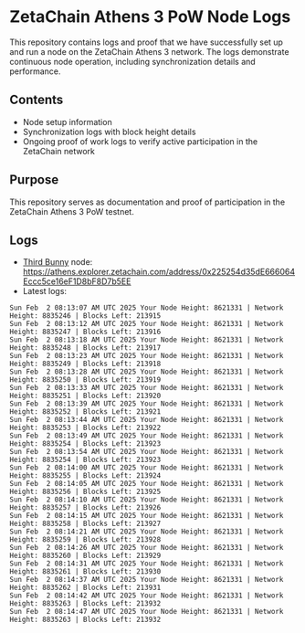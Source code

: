 # ZetaChain Athens 3 PoW Node Logs
This repository contains logs and proof that we have successfully set up and run a node on the ZetaChain Athens 3 network. The logs demonstrate continuous node operation, including synchronization details and performance.

## Contents
- Node setup information
- Synchronization logs with block height details
- Ongoing proof of work logs to verify active participation in the ZetaChain network

## Purpose
This repository serves as documentation and proof of participation in the ZetaChain Athens 3 PoW testnet.

## Logs

- [Third Bunny](https://thirdbunny.xyz/) node: https://athens.explorer.zetachain.com/address/0x225254d35dE666064Eccc5ce16eF1D8bF8D7b5EE
- Latest logs:
```
Sun Feb  2 08:13:07 AM UTC 2025 Your Node Height: 8621331 | Network Height: 8835246 | Blocks Left: 213915
Sun Feb  2 08:13:12 AM UTC 2025 Your Node Height: 8621331 | Network Height: 8835247 | Blocks Left: 213916
Sun Feb  2 08:13:18 AM UTC 2025 Your Node Height: 8621331 | Network Height: 8835248 | Blocks Left: 213917
Sun Feb  2 08:13:23 AM UTC 2025 Your Node Height: 8621331 | Network Height: 8835249 | Blocks Left: 213918
Sun Feb  2 08:13:28 AM UTC 2025 Your Node Height: 8621331 | Network Height: 8835250 | Blocks Left: 213919
Sun Feb  2 08:13:33 AM UTC 2025 Your Node Height: 8621331 | Network Height: 8835251 | Blocks Left: 213920
Sun Feb  2 08:13:39 AM UTC 2025 Your Node Height: 8621331 | Network Height: 8835252 | Blocks Left: 213921
Sun Feb  2 08:13:44 AM UTC 2025 Your Node Height: 8621331 | Network Height: 8835253 | Blocks Left: 213922
Sun Feb  2 08:13:49 AM UTC 2025 Your Node Height: 8621331 | Network Height: 8835254 | Blocks Left: 213923
Sun Feb  2 08:13:54 AM UTC 2025 Your Node Height: 8621331 | Network Height: 8835254 | Blocks Left: 213923
Sun Feb  2 08:14:00 AM UTC 2025 Your Node Height: 8621331 | Network Height: 8835255 | Blocks Left: 213924
Sun Feb  2 08:14:05 AM UTC 2025 Your Node Height: 8621331 | Network Height: 8835256 | Blocks Left: 213925
Sun Feb  2 08:14:10 AM UTC 2025 Your Node Height: 8621331 | Network Height: 8835257 | Blocks Left: 213926
Sun Feb  2 08:14:15 AM UTC 2025 Your Node Height: 8621331 | Network Height: 8835258 | Blocks Left: 213927
Sun Feb  2 08:14:21 AM UTC 2025 Your Node Height: 8621331 | Network Height: 8835259 | Blocks Left: 213928
Sun Feb  2 08:14:26 AM UTC 2025 Your Node Height: 8621331 | Network Height: 8835260 | Blocks Left: 213929
Sun Feb  2 08:14:31 AM UTC 2025 Your Node Height: 8621331 | Network Height: 8835261 | Blocks Left: 213930
Sun Feb  2 08:14:37 AM UTC 2025 Your Node Height: 8621331 | Network Height: 8835262 | Blocks Left: 213931
Sun Feb  2 08:14:42 AM UTC 2025 Your Node Height: 8621331 | Network Height: 8835263 | Blocks Left: 213932
Sun Feb  2 08:14:47 AM UTC 2025 Your Node Height: 8621331 | Network Height: 8835263 | Blocks Left: 213932
```
